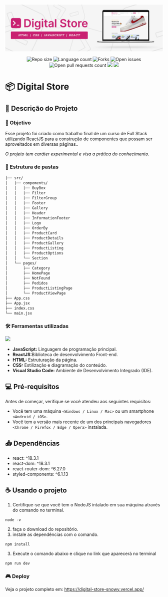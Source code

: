 <img src="./src/assets/banner-readme.jpg"/>
<p align="center">
    <img src="https://img.shields.io/github/repo-size/lucasfcomaru/digital-store?style=for-the-badge" alt="Repo size" title="Repo size"/>
    <img src="https://img.shields.io/github/languages/count/lucasfcomaru/digital-store?style=for-the-badge" alt="Language count" title="Language count"/>
    <img src="https://img.shields.io/github/forks/lucasfcomaru/digital-store?style=for-the-badge" alt="Forks" title="Forks"/>
    <img src="https://img.shields.io/bitbucket/issues/lucasfcomaru/digital-store?style=for-the-badge" alt="Open issues" title="Open issues"/>
    <img src="https://img.shields.io/bitbucket/pr-raw/lucasfcomaru/digital-store?style=for-the-badge" alt="Open pull requests count" title="Open pull requests"/>
    <img src="http://img.shields.io/static/v1?label=STATUS&message=CONCLUIDO&color=GREEN&style=for-the-badge"/>
    <img src="http://img.shields.io/static/v1?label=License&message=MIT&color=green&style=for-the-badge"/>
</p>

# 📦 Digital Store

## 📢 Descrição do Projeto

### 🎯 Objetivo

<p align="left">
   Esse projeto foi criado como trabalho final de um curso de Full Stack utilizando ReactJS para a construção de componentes que possam ser aproveitados em diversas páginas..
<p align="left">
    <i>O projeto tem caráter experimental e visa a prática do conhecimento.</i>
</p>

### 📐 Estrutura de pastas
```
├── src/
│   ├── compoments/
│   │   ├── BuyBox
│   │   ├── Filter
│   │   ├── FilterGroup
│   │   ├── Footer
│   │   ├── Gallery
│   │   ├── Header
│   │   ├── InformationFooter
│   │   ├── Logo
│   │   ├── OrderBy
│   │   ├── ProductCard
│   │   ├── ProductDetails
│   │   ├── ProductGallery
│   │   ├── ProductListing
│   │   ├── ProductOptions
│   │   └── Section
│   └── pages/
│       ├── Category
│       ├── HomePage
│       ├── NotFound
│       ├── Pedidos
│       ├── ProductListingPage
│       └── ProductViewPage
├── App.css
├── App.jsx
├── index.css
└── main.jsx
```

### 🛠️ Ferramentas utilizadas

<p>
    <img src="https://skillicons.dev/icons?i=vscode,html,css,js,react,git,github" />
</p>

<ul>
    <li><b>JavaScript:</b> Linguagem de programação principal.</li>
    <li><b>ReactJS:</b>Biblioteca de desenvolvimento Front-end.</li>
    <li><b>HTML:</b> Estruturação da página.</li>
    <li><b>CSS:</b> Estilização e diagramação do conteúdo.</li>
    <li><b>Visual Studio Code:</b> Ambiente de Desenvolvimento Integrado (IDE).</li>
</ul>

## 💻 Pré-requisitos

Antes de começar, verifique se você atendeu aos seguintes requisitos:

- Você tem uma máquina `<Windows / Linux / Mac>` ou um smartphone `<Android / iOS>`.
- Você tem a versão mais recente de um dos principais navegadores `<Chrome / Firefox / Edge / Opera>` instalada.

## 📥 Dependências

- react: ^18.3.1
- react-dom: ^18.3.1
- react-router-dom: ^6.27.0
- styled-components: ^6.1.13

## ☕ Usando o projeto

1. Certifique-se que você tem o NodeJS intalado em sua máquina através do comando no terminal.
```
node -v
```
2. faça o download do repositório.
3. instale as dependências com o comando.
```
npm install
```
3. Execute o comando abaixo e clique no link que aparecerá no terminal
```
npm run dev
```
### 🎮 Deploy
<p align="left">
    Veja o projeto completo em:
    <a href="https://digital-store-snowy.vercel.app/"> https://digital-store-snowy.vercel.app/</a>
</p>